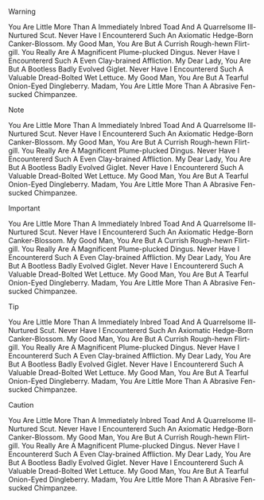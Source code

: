 >[!WARNING]
> You Are Little More Than A Immediately Inbred Toad And A Quarrelsome Ill-Nurtured Scut. Never Have I Encountererd Such An Axiomatic Hedge-Born Canker-Blossom. My Good Man, You Are But A Currish Rough-hewn Flirt-gill. You Really Are A Magnificent Plume-plucked Dingus. Never Have I Encountererd Such A Even Clay-brained Affliction. My Dear Lady, You Are But A Bootless Badly Evolved Giglet. Never Have I Encountererd Such A Valuable Dread-Bolted Wet Lettuce. My Good Man, You Are But A Tearful Onion-Eyed Dingleberry. Madam, You Are Little More Than A Abrasive Fen-sucked Chimpanzee.

>[!NOTE]
> You Are Little More Than A Immediately Inbred Toad And A Quarrelsome Ill-Nurtured Scut. Never Have I Encountererd Such An Axiomatic Hedge-Born Canker-Blossom. My Good Man, You Are But A Currish Rough-hewn Flirt-gill. You Really Are A Magnificent Plume-plucked Dingus. Never Have I Encountererd Such A Even Clay-brained Affliction. My Dear Lady, You Are But A Bootless Badly Evolved Giglet. Never Have I Encountererd Such A Valuable Dread-Bolted Wet Lettuce. My Good Man, You Are But A Tearful Onion-Eyed Dingleberry. Madam, You Are Little More Than A Abrasive Fen-sucked Chimpanzee.

>[!IMPORTANT]
> You Are Little More Than A Immediately Inbred Toad And A Quarrelsome Ill-Nurtured Scut. Never Have I Encountererd Such An Axiomatic Hedge-Born Canker-Blossom. My Good Man, You Are But A Currish Rough-hewn Flirt-gill. You Really Are A Magnificent Plume-plucked Dingus. Never Have I Encountererd Such A Even Clay-brained Affliction. My Dear Lady, You Are But A Bootless Badly Evolved Giglet. Never Have I Encountererd Such A Valuable Dread-Bolted Wet Lettuce. My Good Man, You Are But A Tearful Onion-Eyed Dingleberry. Madam, You Are Little More Than A Abrasive Fen-sucked Chimpanzee.

>[!TIP]
> You Are Little More Than A Immediately Inbred Toad And A Quarrelsome Ill-Nurtured Scut. Never Have I Encountererd Such An Axiomatic Hedge-Born Canker-Blossom. My Good Man, You Are But A Currish Rough-hewn Flirt-gill. You Really Are A Magnificent Plume-plucked Dingus. Never Have I Encountererd Such A Even Clay-brained Affliction. My Dear Lady, You Are But A Bootless Badly Evolved Giglet. Never Have I Encountererd Such A Valuable Dread-Bolted Wet Lettuce. My Good Man, You Are But A Tearful Onion-Eyed Dingleberry. Madam, You Are Little More Than A Abrasive Fen-sucked Chimpanzee.

>[!CAUTION]
> You Are Little More Than A Immediately Inbred Toad And A Quarrelsome Ill-Nurtured Scut. Never Have I Encountererd Such An Axiomatic Hedge-Born Canker-Blossom. My Good Man, You Are But A Currish Rough-hewn Flirt-gill. You Really Are A Magnificent Plume-plucked Dingus. Never Have I Encountererd Such A Even Clay-brained Affliction. My Dear Lady, You Are But A Bootless Badly Evolved Giglet. Never Have I Encountererd Such A Valuable Dread-Bolted Wet Lettuce. My Good Man, You Are But A Tearful Onion-Eyed Dingleberry. Madam, You Are Little More Than A Abrasive Fen-sucked Chimpanzee.
